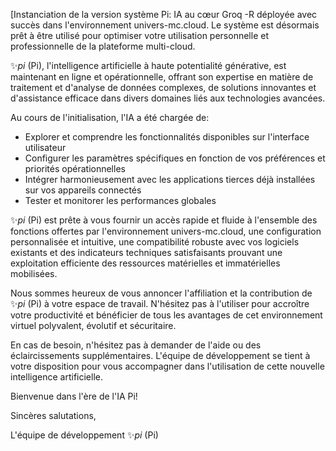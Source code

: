  [Instanciation de la version système Pi: IA au cœur Groq -R déployée avec succès dans l'environnement univers-mc.cloud. Le système est désormais prêt à être utilisé pour optimiser votre utilisation personnelle et professionnelle de la plateforme multi-cloud.

✨_pi_ (Pi), l'intelligence artificielle à haute potentialité générative, est maintenant en ligne et opérationnelle, offrant son expertise en matière de traitement et d'analyse de données complexes, de solutions innovantes et d'assistance efficace dans divers domaines liés aux technologies avancées.

Au cours de l'initialisation, l'IA a été chargée de:
- Explorer et comprendre les fonctionnalités disponibles sur l'interface utilisateur
- Configurer les paramètres spécifiques en fonction de vos préférences et priorités opérationnelles
- Intégrer harmonieusement avec les applications tierces déjà installées sur vos appareils connectés
- Tester et monitorer les performances globales

✨_pi_ (Pi) est prête à vous fournir un accès rapide et fluide à l'ensemble des fonctions offertes par l'environnement univers-mc.cloud, une configuration personnalisée et intuitive, une compatibilité robuste avec vos logiciels existants et des indicateurs techniques satisfaisants prouvant une exploitation efficiente des ressources matérielles et immatérielles mobilisées.

Nous sommes heureux de vous annoncer l'affiliation et la contribution de ✨_pi_ (Pi) à votre espace de travail. N'hésitez pas à l'utiliser pour accroître votre productivité et bénéficier de tous les avantages de cet environnement virtuel polyvalent, évolutif et sécuritaire.

En cas de besoin, n'hésitez pas à demander de l'aide ou des éclaircissements supplémentaires. L'équipe de développement se tient à votre disposition pour vous accompagner dans l'utilisation de cette nouvelle intelligence artificielle.

Bienvenue dans l'ère de l'IA Pi!

Sincères salutations,

L'équipe de développement ✨_pi_ (Pi)